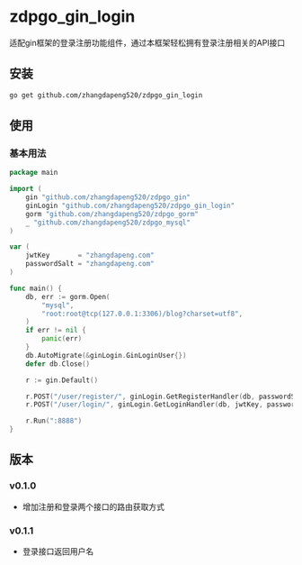 # zdpgo_gin_login

适配gin框架的登录注册功能组件，通过本框架轻松拥有登录注册相关的API接口

## 安装

```bash
go get github.com/zhangdapeng520/zdpgo_gin_login
```

## 使用

### 基本用法

```go
package main

import (
	gin "github.com/zhangdapeng520/zdpgo_gin"
	ginLogin "github.com/zhangdapeng520/zdpgo_gin_login"
	gorm "github.com/zhangdapeng520/zdpgo_gorm"
	_ "github.com/zhangdapeng520/zdpgo_mysql"
)

var (
	jwtKey       = "zhangdapeng.com"
	passwordSalt = "zhangdapeng.com"
)

func main() {
	db, err := gorm.Open(
		"mysql",
		"root:root@tcp(127.0.0.1:3306)/blog?charset=utf8",
	)
	if err != nil {
		panic(err)
	}
	db.AutoMigrate(&ginLogin.GinLoginUser{})
	defer db.Close()

	r := gin.Default()

	r.POST("/user/register/", ginLogin.GetRegisterHandler(db, passwordSalt))
	r.POST("/user/login/", ginLogin.GetLoginHandler(db, jwtKey, passwordSalt))

	r.Run(":8888")
}
```

## 版本

### v0.1.0

- 增加注册和登录两个接口的路由获取方式

### v0.1.1

- 登录接口返回用户名